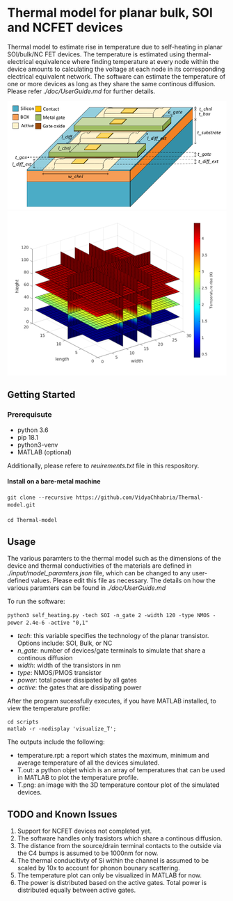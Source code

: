 # Thermal model for planar bulk, SOI and NCFET devices
Thermal model to estimate rise in temperature due to self-heating in planar SOI/bulk/NC FET devices. The temperature is estimated using thermal-electrical equivalence where finding temperature at every node within the device amounts to calculating the voltage at each node in its corresponding electrical equivalent network. The software can estimate the temperature of one or more devices as long as they share the same continous diffusion. Please refer *./doc/UserGuide.md* for further details.

![Planar SOI device](./doc/PlanarSOI.png) ![Thermal profile](./doc/temperature_profile.png)

## Getting Started

### Prerequisute
- python 3.6
- pip 18.1
- python3-venv
- MATLAB (optional)

Additionally, please refere to *reuirements.txt* file in this respository.


#### Install on a bare-metal machine
`git clone --recursive https://github.com/VidyaChhabria/Thermal-model.git`

####

```
cd Thermal-model
```

## Usage

The various paramters to the thermal model such as the dimensions of the device and thermal conductivities of the materials are defined in *./input/model_paramters.json* file, which can be changed to any user-defined values. Please edit this file as necessary. The details on how the various paramters can be found in *./doc/UserGuide.md*

To run the software:

`python3 self_heating.py -tech SOI -n_gate 2 -width 120 -type NMOS -power 2.4e-6 -active "0,1"`

- *tech*: this variable specifies the technology of the planar transistor. Options include: SOI, Bulk, or  NC
- *n_gate*: number of devices/gate terminals to simulate that share a continous diffusion
- *width*: width of the transistors in nm
- *type*: NMOS/PMOS transistor
- *power*: total power dissipated by all gates
- *active*: the gates that are dissipating power

 After the program sucessfully executes, if you have MATLAB installed, to view the temperature profile:

```
cd scripts
matlab -r -nodisplay 'visualize_T';
```


The outputs include the following: 
 - temperature.rpt: a report which states the maximum, minimum and average
   temperature of all the devices simulated.
 - T.out: a python objet which is an array of temperatures that can be used in
   MATLAB to plot the temperature profile.
 - T.png: an image with the 3D temperature contour plot of the simulated
   devices.

## TODO and Known Issues

1) Support for NCFET devices not completed yet.
2) The software handles only trasistors which share a continous diffusion.
3) The distance from the source/drain terminal contacts to the outside via the C4 bumps is assumed to be 1000nm for now. 
4) The thermal conducitivty of Si within the channel is assumed to be scaled by 10x to account for phonon bounary scattering. 
5) The temperature plot can only be visualized in MATLAB for now.
6) The power is distributed based on the active gates. Total power is distributed equally between active gates. 
